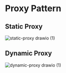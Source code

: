 # Proxy Pattern

## Static Proxy
![static-proxy drawio (1)](https://user-images.githubusercontent.com/22806253/192082089-0a33c7f3-0801-4f08-acc9-c5da78bc66e1.png)


## Dynamic Proxy
![dynamic-proxy drawio (1)](https://user-images.githubusercontent.com/22806253/192082173-bf198974-4f98-414d-9021-7e9fef4bc1a6.png)
